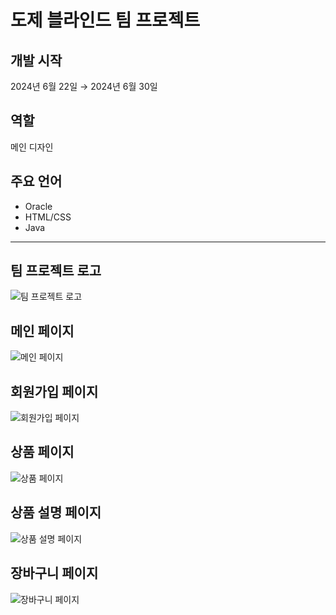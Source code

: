 # 도제 블라인드 팀 프로젝트

## 개발 시작
2024년 6월 22일 → 2024년 6월 30일

## 역할
메인 디자인

## 주요 언어
- Oracle
- HTML/CSS
- Java

---

## 팀 프로젝트 로고
![팀 프로젝트 로고](https://github.com/user-attachments/assets/2de6c6ce-c238-459a-b7c5-4cc5b769f4b0)

## 메인 페이지
![메인 페이지](https://github.com/user-attachments/assets/b8f99c6f-6568-44b1-8bb2-17c7e7b57be3)

## 회원가입 페이지
![회원가입 페이지](https://github.com/user-attachments/assets/c3b3a8a9-d73b-4bbb-a79d-90a8ea5f862f)

## 상품 페이지
![상품 페이지](https://github.com/user-attachments/assets/56f49c2b-a75c-4678-a3d9-f183dd09ae86)

## 상품 설명 페이지
![상품 설명 페이지](https://github.com/user-attachments/assets/f64a95b5-3d83-4d59-abe5-9c8ad50d8967)

## 장바구니 페이지
![장바구니 페이지](https://github.com/user-attachments/assets/f16d5232-469d-4bac-81fd-e5a6d9e2df04)
